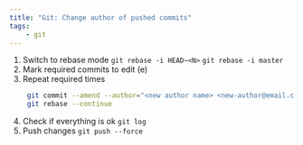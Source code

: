 ```yaml
---
title: "Git: Change author of pushed commits" 
tags: 
    - git
---
```

1. Switch to rebase mode
   `git rebase -i HEAD~<N>`
   `git rebase -i master`
2. Mark required commits to edit (e)
3. Repeat required times
   ```bash
	git commit --amend --author="<new author name> <new-author@email.com>" --no-edit
   	git rebase --continue
   ```
4. Check if everything is ok
   `git log` 
5. Push changes
   `git push --force`